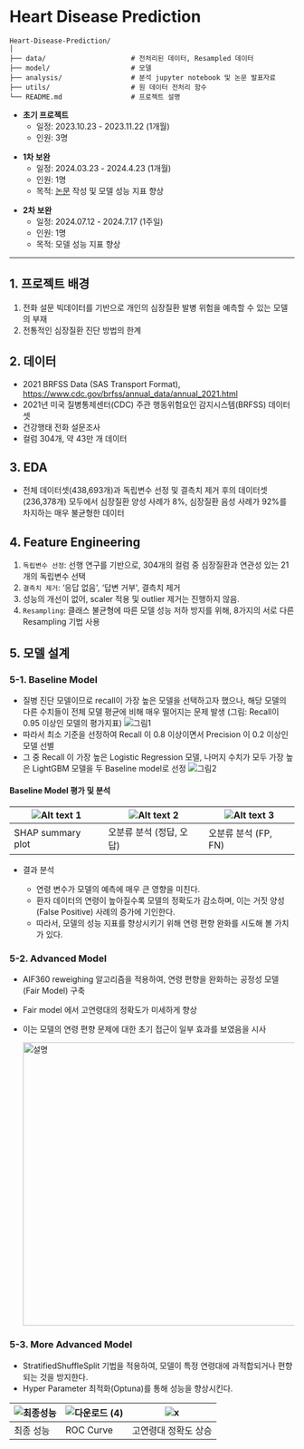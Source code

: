 # Heart Disease Prediction
```
Heart-Disease-Prediction/
│
├── data/                     # 전처리된 데이터, Resampled 데이터
├── model/                    # 모델
├── analysis/                 # 분석 jupyter notebook 및 논문 발표자료
├── utils/                    # 원 데이터 전처리 함수
└── README.md                 # 프로젝트 설명
```
- **초기 프로젝트**
    - 일정: 2023.10.23 - 2023.11.22 (1개월)
    - 인원: 3명
>
- **1차 보완**
    - 일정: 2024.03.23 - 2024.4.23 (1개월)
    - 인원: 1명
    - 목적: [논문](https://www.dbpia.co.kr/journal/articleDetail?nodeId=NODE11825454) 작성 및 모델 성능 지표 향상
>
- **2차 보완**
    - 일정: 2024.07.12 - 2024.7.17 (1주일)
    - 인원: 1명
    - 목적: 모델 성능 지표 향상
>
---

## 1. 프로젝트 배경
1. 전화 설문 빅데이터를 기반으로 개인의 심장질환 발병 위험을 예측할 수 있는 모델의 부재
2. 전통적인 심장질환 진단 방법의 한계

## 2. 데이터
- 2021 BRFSS Data (SAS Transport Format), https://www.cdc.gov/brfss/annual_data/annual_2021.html
- 2021년 미국 질병통제센터(CDC) 주관 행동위험요인 감지시스템(BRFSS) 데이터셋
- 건강행태 전화 설문조사
- 컬럼 304개, 약 43만 개 데이터

## 3. EDA
- 전체 데이터셋(438,693개)과 독립변수 선정 및 결측치 제거 후의 데이터셋(236,378개) 모두에서 심장질환 양성 사례가 8%, 심장질환 음성 사례가 92%를 차지하는 매우 불균형한 데이터
## 4. Feature Engineering
1. `독립변수 선정`: 선행 연구를 기반으로, 304개의 컬럼 중 심장질환과 연관성 있는 21개의 독립변수 선택
2. `결측치 제거`: ‘응답 없음', ‘답변 거부', 결측치 제거
3. 성능의 개선이 없어, scaler 적용 및 outlier 제거는 진행하지 않음. 
4. `Resampling`: 클래스 불균형에 따른 모델 성능 저하 방지를 위해, 8가지의 서로 다른 Resampling 기법 사용

## 5. 모델 설계
### 5-1. Baseline Model
- 질병 진단 모델이므로 recall이 가장 높은 모델을 선택하고자 했으나, 해당 모델의 다른 수치들이 전체 모델 평균에 비해 매우 떨어지는 문제 발생 (그림: Recall이 0.95 이상인 모델의 평가지표)
![그림1](https://github.com/user-attachments/assets/c85d8701-fa22-45a4-af94-210f28ed656e)
- 따라서 최소 기준을 선정하여 Recall 이 0.8 이상이면서 Precision 이 0.2 이상인 모델 선별
- 그 중 Recall 이 가장 높은 Logistic Regression 모델, 나머지 수치가 모두 가장 높은 LightGBM 모델을 두 Baseline model로 선정
![그림2](https://github.com/user-attachments/assets/05fa0f82-7c7d-4b49-bc09-b01e0d4ba289)
#### Baseline Model 평가 및 분석

| ![Alt text 1](https://github.com/user-attachments/assets/0f3541e5-c65c-40eb-8608-400c38e94104) | ![Alt text 2](https://github.com/user-attachments/assets/7574b01a-f157-4e14-b17b-8dd4312d4f49) | ![Alt text 3](https://github.com/user-attachments/assets/2d626108-a525-459f-b65d-260b1548b722) |
|---------------------|---------------------|---------------------|
| SHAP summary plot       | 오분류 분석 (정답, 오답)              | 오분류 분석 (FP, FN)         |

- 결과 분석

    - 연령 변수가 모델의 예측에 매우 큰 영향을 미친다.
    - 환자 데이터의 연령이 높아질수록 모델의 정확도가 감소하며, 이는 거짓 양성(False Positive) 사례의 증가에 기인한다.
    - 따라서, 모델의 성능 지표를 향상시키기 위해 연령 편향 완화를 시도해 볼 가치가 있다.

### 5-2. Advanced Model
- AIF360 reweighing 알고리즘을 적용하여, 연령 편향을 완화하는 공정성 모델(Fair Model) 구축
- Fair model 에서 고연령대의 정확도가 미세하게 향상
- 이는 모델의 연령 편향 문제에 대한 초기 접근이 일부 효과를 보였음을 시사

   <img src="https://github.com/user-attachments/assets/a852fd2b-325d-49dc-ab8d-98a3c44a246a" alt="설명" width="500"/>
### 5-3. More Advanced Model
- StratifiedShuffleSplit 기법을 적용하여, 모델이 특정 연령대에 과적합되거나 편향되는 것을 방지한다.
- Hyper Parameter 최적화(Optuna)를 통해 성능을 향상시킨다.

| ![최종성능](https://github.com/user-attachments/assets/3b9bfbdb-7cd5-4df9-81e3-88c09598f900) | ![다운로드 (4)](https://github.com/user-attachments/assets/f2c07888-4aaf-43f4-aade-0be124d07d34) | ![x](https://github.com/user-attachments/assets/68b9ad95-2bd1-4644-ae48-dd811c9c59a2)|
|---------------------|---------------------|---------------------|
| 최종 성능       |     ROC Curve          |     고연령대 정확도 상승    |
